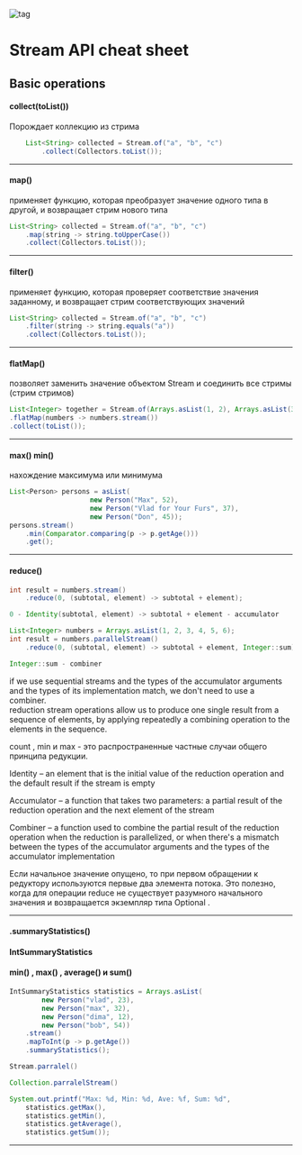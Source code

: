 ![tag](https://img.shields.io/badge/article-CheatSheet-red.svg)
# Stream API cheat sheet

## Basic operations

#### collect(toList())
Порождает коллекцию из стрима
``` java
    List<String> collected = Stream.of("a", "b", "c")
        .collect(Collectors.toList());
``` 
---

#### map()
применяет функцию, которая преобразует значение одного типа в другой, и возвращает стрим нового типа
``` java
List<String> collected = Stream.of("a", "b", "c")
    .map(string -> string.toUpperCase())
    .collect(Collectors.toList());
```
---

#### filter()
применяет функцию, которая проверяет соответствие значения заданному, и возвращает стрим соответствующих значений
``` java
List<String> collected = Stream.of("a", "b", "c")
    .filter(string -> string.equals("a"))
    .collect(Collectors.toList());
```
---

#### flatMap()
позволяет заменить значение объектом Stream и соединить все стримы (стрим стримов)
``` java
List<Integer> together = Stream.of(Arrays.asList(1, 2), Arrays.asList(3, 4))
.flatMap(numbers -> numbers.stream())
.collect(toList());
```
---

#### max() min()
нахождение максимума или минимума
``` java
List<Person> persons = asList(
                    new Person("Max", 52), 
                    new Person("Vlad for Your Furs", 37), 
                    new Person("Don", 45));
persons.stream()
    .min(Comparator.comparing(p -> p.getAge()))
    .get();
```
---

#### reduce()
``` java
int result = numbers.stream()
    .reduce(0, (subtotal, element) -> subtotal + element);

0 - Identity(subtotal, element) -> subtotal + element - accumulator

List<Integer> numbers = Arrays.asList(1, 2, 3, 4, 5, 6); 
int result = numbers.parallelStream()
    .reduce(0, (subtotal, element) -> subtotal + element, Integer::sum);

Integer::sum - combiner
```
if we use sequential streams and the types of the accumulator arguments and the types of its implementation match,
we don't need to use a combiner.
<br />
reduction stream operations allow us to produce one single result from a sequence of elements, by applying repeatedly a
combining operation to the elements in the sequence.

count , min и max - это распространенные частные случаи общего принципа редукции.

Identity – an element that is the initial value of the reduction operation and the default result if the stream is empty

Accumulator – a function that takes two parameters: a partial result of the reduction operation and the next element of
the stream

Combiner – a function used to combine the partial result of the reduction operation when the reduction is parallelized,
or when there's a mismatch between the types of the accumulator arguments and the types of the accumulator
implementation

Если начальное значение опущено, то при первом обращении к редуктору используются первые два элемента потока. Это
полезно, когда для операции reduce не существует разумного начального значения и возвращается экземпляр типа Optional .

---
#### .summaryStatistics() 
#### IntSummaryStatistics 
#### min() , max() , average() и sum()
``` java
IntSummaryStatistics statistics = Arrays.asList(
        new Person("vlad", 23), 
        new Person("max", 32), 
        new Person("dima", 12), 
        new Person("bob", 54))
    .stream()
    .mapToInt(p -> p.getAge())
    .summaryStatistics();

Stream.parralel()

Collection.parralelStream()

System.out.printf("Max: %d, Min: %d, Ave: %f, Sum: %d", 
    statistics.getMax(),
    statistics.getMin(),
    statistics.getAverage(), 
    statistics.getSum());
```
---
